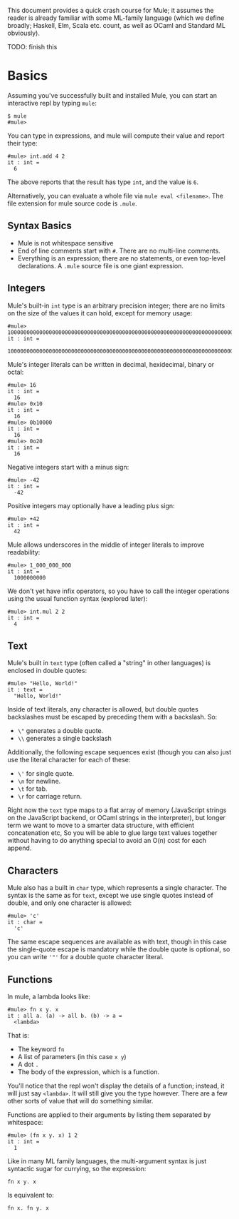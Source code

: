 This document provides a quick crash course for Mule; it assumes the
reader is already familiar with some ML-family language (which we define
broadly; Haskell, Elm, Scala etc. count, as well as OCaml and Standard
ML obviously).

TODO: finish this

# Basics

Assuming you've successfully built and installed Mule, you can start an
interactive repl by typing `mule`:

```
$ mule
#mule>
```

You can type in expressions, and mule will compute their value and
report their type:

```
#mule> int.add 4 2
it : int =
  6
```

The above reports that the result has type `int`, and the value is `6`.

Alternatively, you can evaluate a whole file via `mule eval <filename>`.
The file extension for mule source code is `.mule`.

## Syntax Basics

* Mule is not whitespace sensitive
* End of line comments start with `#`. There are no multi-line comments.
* Everything is an expression; there are no statements, or even
  top-level declarations. A `.mule` source file is one giant expression.

## Integers

Mule's built-in `int` type is an arbitrary precision integer; there are
no limits on the size of the values it can hold, except for memory
usage:

```
#mule> 100000000000000000000000000000000000000000000000000000000000000000000000000000000000000000000000000000000000000000000000000000000000000000000000000000000000000000000000000000000000000000000000000000000000000000000000
it : int =
  100000000000000000000000000000000000000000000000000000000000000000000000000000000000000000000000000000000000000000000000000000000000000000000000000000000000000000000000000000000000000000000000000000000000000000000000
```

Mule's integer literals can be written in decimal, hexidecimal, binary
or octal:

```
#mule> 16
it : int =
  16
#mule> 0x10
it : int =
  16
#mule> 0b10000
it : int =
  16
#mule> 0o20
it : int =
  16
```

Negative integers start with a minus sign:

```
#mule> -42
it : int =
  -42
```

Positive integers may optionally have a leading plus sign:

```
#mule> +42
it : int =
  42
```

Mule allows underscores in the middle of integer literals to improve
readability:

```
#mule> 1_000_000_000
it : int =
  1000000000
```

We don't yet have infix operators, so you have to call the integer
operations using the usual function syntax (explored later):

```
#mule> int.mul 2 2
it : int =
  4
```

## Text

Mule's built in `text` type (often called a "string" in other
languages) is enclosed in double quotes:

```
#mule> "Hello, World!"
it : text =
  "Hello, World!"
```

Inside of text literals, any character is allowed, but double quotes
backslashes must be escaped by preceding them with a backslash. So:

* `\"` generates a double quote.
* `\\` generates a single backslash

Additionally, the following escape sequences exist (though you can also
just use the literal character for each of these:

* `\'` for single quote.
* `\n` for newline.
* `\t` for tab.
* `\r` for carriage return.

Right now the `text` type maps to a flat array of memory (JavaScript
strings on the JavaScript backend, or OCaml strings in the interpreter),
but longer term we want to move to a smarter data structure, with
efficient concatenation etc, So you will be able to glue large text
values together without having to do anything special to avoid an O(n)
cost for each append.

## Characters

Mule also has a built in `char` type, which represents a single
character. The syntax is the same as for `text`, except we use single
quotes instead of double, and only one character is allowed:

```
#mule> 'c'
it : char =
  'c'
```

The same escape sequences are available as with text, though in this
case the single-quote escape is mandatory while the double quote is
optional, so you can write `'"'` for a double quote character literal.

## Functions

In mule, a lambda looks like:

```
#mule> fn x y. x
it : all a. (a) -> all b. (b) -> a =
  <lambda>
```

That is:

* The keyword `fn`
* A list of parameters (in this case `x y`)
* A dot `.`
* The body of the expression, which is a function.

You'll notice that the repl won't display the details of a function;
instead, it will just say `<lambda>`. It will still give you the type
however. There are a few other sorts of value that will do something
similar.

Functions are applied to their arguments by listing them separated by
whitespace:

```
#mule> (fn x y. x) 1 2
it : int =
  1
```

Like in many ML family languages, the multi-argument syntax is just
syntactic sugar for currying, so the expression:

```
fn x y. x
```

Is equivalent to:

```
fn x. fn y. x
```
